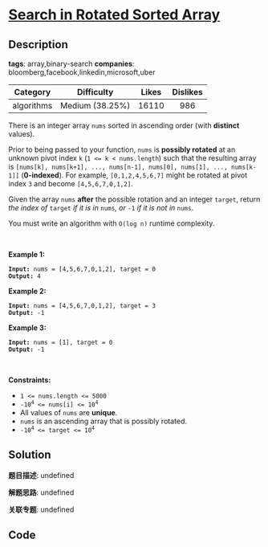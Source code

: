 # [Search in Rotated Sorted Array](https://leetcode.com/problems/search-in-rotated-sorted-array/description/)

## Description

**tags**: array,binary-search
**companies**: bloomberg,facebook,linkedin,microsoft,uber

| Category | Difficulty | Likes | Dislikes |
| :------: | :--------: | :---: | :------: |
| algorithms | Medium (38.25%) | 16110 | 986 |

<p>There is an integer array <code>nums</code> sorted in ascending order (with <strong>distinct</strong> values).</p>

<p>Prior to being passed to your function, <code>nums</code> is <strong>possibly rotated</strong> at an unknown pivot index <code>k</code> (<code>1 &lt;= k &lt; nums.length</code>) such that the resulting array is <code>[nums[k], nums[k+1], ..., nums[n-1], nums[0], nums[1], ..., nums[k-1]]</code> (<strong>0-indexed</strong>). For example, <code>[0,1,2,4,5,6,7]</code> might be rotated at pivot index <code>3</code> and become <code>[4,5,6,7,0,1,2]</code>.</p>

<p>Given the array <code>nums</code> <strong>after</strong> the possible rotation and an integer <code>target</code>, return <em>the index of </em><code>target</code><em> if it is in </em><code>nums</code><em>, or </em><code>-1</code><em> if it is not in </em><code>nums</code>.</p>

<p>You must write an algorithm with <code>O(log n)</code> runtime complexity.</p>

<p>&nbsp;</p>
<p><strong>Example 1:</strong></p>
<pre><code><strong>Input:</strong> nums = [4,5,6,7,0,1,2], target = 0
<strong>Output:</strong> 4</code></pre><p><strong>Example 2:</strong></p>
<pre><code><strong>Input:</strong> nums = [4,5,6,7,0,1,2], target = 3
<strong>Output:</strong> -1</code></pre><p><strong>Example 3:</strong></p>
<pre><code><strong>Input:</strong> nums = [1], target = 0
<strong>Output:</strong> -1</code></pre>
<p>&nbsp;</p>
<p><strong>Constraints:</strong></p>

<ul>
	<li><code>1 &lt;= nums.length &lt;= 5000</code></li>
	<li><code>-10<sup>4</sup> &lt;= nums[i] &lt;= 10<sup>4</sup></code></li>
	<li>All values of <code>nums</code> are <strong>unique</strong>.</li>
	<li><code>nums</code> is an ascending array that is possibly rotated.</li>
	<li><code>-10<sup>4</sup> &lt;= target &lt;= 10<sup>4</sup></code></li>
</ul>



## Solution

**题目描述**: undefined

**解题思路**: undefined

**关联专题**: undefined

## Code